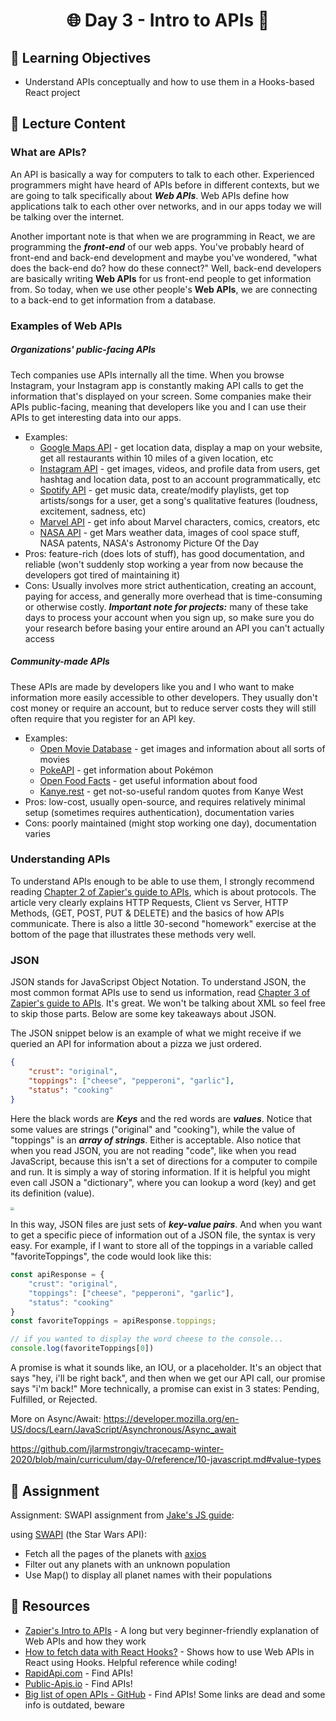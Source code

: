 <h1 align="center">
  🌐 Day 3 - Intro to APIs 🤝
</h1>


## 🎯 Learning Objectives

- Understand APIs conceptually and how to use them in a Hooks-based React project

## 🧠 Lecture Content

### What are APIs?

An API is basically a way for computers to talk to each other. Experienced programmers might have heard of APIs before in different contexts, but we are going to talk specifically about ***Web APIs***. Web APIs define how applications talk to each other over networks, and in our apps today we will be talking over the internet.

Another important note is that when we are programming in React, we are programming the ***front-end*** of our web apps. You've probably heard of front-end and back-end development and maybe you've wondered, "what does the back-end do? how do these connect?" Well, back-end developers are basically writing **Web APIs** for us front-end people to get information from. So today, when we use other people's **Web APIs**, we are connecting to a back-end to get information from a database.

### Examples of Web APIs

##### Organizations' public-facing APIs

Tech companies use APIs internally all the time. When you browse Instagram, your Instagram app is constantly making API calls to get the information that's displayed on your screen. Some companies make their APIs public-facing, meaning that developers like you and I can use their APIs to get interesting data into our apps.

- Examples:
  - [Google Maps API](https://developers.google.com/maps/documentation/javascript/overview) - get location data, display a map on your website, get all restaurants within 10 miles of a given location, etc
  - [Instagram API](https://developers.facebook.com/docs/instagram-basic-display-api) - get images, videos, and profile data from users, get hashtag and location data, post to an account programmatically, etc
  - [Spotify API](https://developer.spotify.com/documentation/web-api/) - get music data, create/modify playlists, get top artists/songs for a user, get a song's qualitative features (loudness, excitement, sadness, etc) 
  - [Marvel API](https://developer.marvel.com/docs) - get info about Marvel characters, comics, creators, etc
  - [NASA API](https://api.nasa.gov/index.html) - get Mars weather data, images of cool space stuff, NASA patents, NASA's Astronomy Picture Of the Day
- Pros: feature-rich (does lots of stuff), has good documentation, and reliable (won't suddenly stop working a year from now because the developers got tired of maintaining it)
- Cons: Usually involves more strict authentication, creating an account, paying for access, and generally more overhead that is time-consuming or otherwise costly. ***Important note for projects:*** many of these take days to process your account when you sign up, so make sure you do your research before basing your entire around an API you can't actually access

##### Community-made APIs

These APIs are made by developers like you and I who want to make information more easily accessible to other developers. They usually don't cost money or require an account, but to reduce server costs they will still often require that you register for an API key.

- Examples: 
  - [Open Movie Database](https://www.omdbapi.com/) - get images and information about all sorts of movies
  - [PokeAPI](https://pokeapi.co/) - get information about Pokémon
  - [Open Food Facts](https://world.openfoodfacts.org/data) - get useful information about food 
  - [Kanye.rest](https://kanye.rest/) - get not-so-useful random quotes from Kanye West
- Pros: low-cost, usually open-source, and requires relatively minimal setup (sometimes requires authentication), documentation varies
- Cons: poorly maintained (might stop working one day), documentation varies

### Understanding APIs

To understand APIs enough to be able to use them, I strongly recommend reading [Chapter 2 of Zapier's guide to APIs](https://zapier.com/learn/apis/chapter-2-protocols/), which is about protocols. The article very clearly explains HTTP Requests, Client vs Server, HTTP Methods, (GET, POST, PUT & DELETE) and the basics of how APIs communicate. There is also a little 30-second "homework" exercise at the bottom of the page that illustrates these methods very well.

### JSON

JSON stands for JavaScripst Object Notation. To understand JSON, the most common format APIs use to send us information, read [Chapter 3 of Zapier's guide to APIs](https://zapier.com/learn/apis/chapter-3-data-formats/). It's great. We won't be talking about XML so feel free to skip those parts. Below are some key takeaways about JSON.

The JSON snippet below is an example of what we might receive if we queried an API for information about a pizza we just ordered.

```json
{
    "crust": "original",
    "toppings": ["cheese", "pepperoni", "garlic"],
    "status": "cooking"
}
```

Here the black words are ***Keys*** and the red words are ***values***. Notice that some values are strings ("original" and "cooking"), while the value of "toppings" is an ***array of strings***. Either is acceptable. Also notice that when you read JSON, you are not reading "code", like when you read JavaScript, because this isn't a set of directions for a computer to compile and run. It is simply a way of storing information. If it is helpful you might even call JSON a "dictionary", where you can lookup a word (key) and get its definition (value).

<img src="https://images.zapier.com/storage/photos/5422e3c48cc047fb5c8f29b66367fffb.png?format=jpg" style="zoom:35%;" />



In this way, JSON files are just sets of ***key-value pairs***. And when you want to get a specific piece of information out of a JSON file, the syntax is very easy. For example, if I want to store all of the toppings in a variable called "favoriteToppings", the code would look like this:

```javascript
const apiResponse = {
    "crust": "original",
    "toppings": ["cheese", "pepperoni", "garlic"],
    "status": "cooking"
}
const favoriteToppings = apiResponse.toppings;

// if you wanted to display the word cheese to the console...
console.log(favoriteToppings[0])
```
A promise is what it sounds like, an IOU, or a placeholder. It's an object that says "hey, i'll be right back", and then when we get our API call, our promise says "i'm back!" More technically, a promise can exist in 3 states: Pending, Fulfilled, or Rejected.

More on Async/Await: https://developer.mozilla.org/en-US/docs/Learn/JavaScript/Asynchronous/Async_await

https://github.com/jlarmstrongiv/tracecamp-winter-2020/blob/main/curriculum/day-0/reference/10-javascript.md#value-types

## 📔 Assignment

Assignment: SWAPI assignment from [Jake's JS guide](https://github.com/jlarmstrongiv/tracecamp-winter-2020/blob/main/curriculum/day-0/reference/10-javascript.md):

using [SWAPI](https://swapi.dev/api/planets/) (the Star Wars API):

- Fetch all the pages of the planets with [axios](https://www.npmjs.com/package/axios)
- Filter out any planets with an unknown population
- Use Map() to display all planet names with their populations 



## 🔗 Resources

- [Zapier's Intro to APIs](https://zapier.com/learn/apis/) - A long but very beginner-friendly explanation of Web APIs and how they work
- [How to fetch data with React Hooks?](https://www.robinwieruch.de/react-hooks-fetch-data) - Shows how to use Web APIs in React using Hooks. Helpful reference while coding!
- [RapidApi.com](https://rapidapi.com/marketplace) - Find APIs!
- [Public-Apis.io](https://public-apis.io/) - Find APIs!
- [Big list of open APIs - GitHub](https://github.com/public-apis/public-apis) - Find APIs! Some links are dead and some info is outdated, beware
